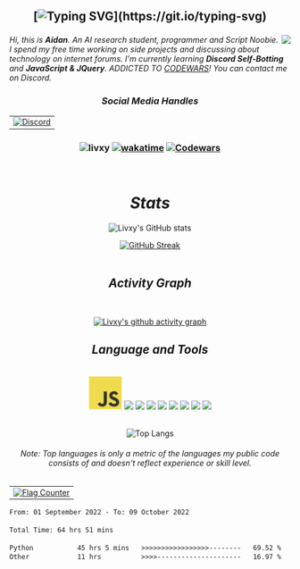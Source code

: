 <h2 align="center">

[![Typing SVG](https://readme-typing-svg.herokuapp.com?font='Comfortaa'&color=%23268F77&size=30&center=true&vCenter=true&height=30&lines=Hello+there+!;Welcome+to+my+profile+!)](https://git.io/typing-svg)



</h2>

<img align="right" src="https://64.media.tumblr.com/4c1305b98830868fc843e080f8de986c/b762112e0ae6dd9b-f3/s640x960/778ce4b9eb986da34fff5cb393a25463a1db413b.gif" widht="300">

_Hi, this is ***Aidan***. An AI research student, programmer and Script Noobie. I spend my free time working on side projects and discussing about technology on internet forums. I'm currently learning ***Discord Self-Botting*** and ***JavaScript & JQuery***. ADDICTED TO [CODEWARS](https://www.codewars.com/users/livxy)! You can contact me on Discord._

<h3 align='center'><i>Social Media Handles</i></h3>
<p align='center'>
 
<table width="auto" align='center'>
<tr>
    <td align='center' width="auto">
        <a href="https://discord.com/users/300291395883892737"><img src="https://lanyard.cnrad.dev/api/300291395883892737" alt="Discord"></a>
    </td>
</tr>
</table>

</p>

<h3 align="center">
 
<img src="https://komarev.com/ghpvc/?username=livxy&label=Profile%20views&color=0e75b6&style=flat" alt="livxy" />    [![wakatime](https://wakatime.com/badge/user/df411a1a-efe6-4563-bbd4-4aeac36e8212.svg)](https://wakatime.com/@df411a1a-efe6-4563-bbd4-4aeac36e8212)    [![Codewars](https://www.codewars.com/users/livxy/badges/micro)](https://www.codewars.com/users/livxy)

 </h3>
 </br>
<div align="center">
<h1><i>Stats</i></h1>

<!--  <img src="https://c.tenor.com/grhuEkbcNh8AAAAi/emoji-fast-typing.gif"> -->
 
![Livxy's GitHub stats](https://github-readme-stats.vercel.app/api?username=livxy&count_private=true&show_icons=true&theme=gotham)
 
[![GitHub Streak](https://github-readme-streak-stats.herokuapp.com?user=livxy&count_private=true&theme=gotham)](https://git.io/streak-stats)
</br>
</br>
<h2><i>Activity Graph</i></h2>
</br>

[![Livxy's github activity graph](https://activity-graph.herokuapp.com/graph?username=livxy&theme=gotham)](https://github.com/ashutosh00710/github-readme-activity-graph)

<h2><i>Language and Tools</i></h2>
</br>
 <img src="https://raw.githubusercontent.com/devicons/devicon/9f4f5cdb393299a81125eb5127929ea7bfe42889/icons/javascript/javascript-original.svg" height="auto" width="60px">
 <img src="https://www.vectorlogo.zone/logos/python/python-icon.svg" height="auto" width="60px"> 
 <img src="https://www.vectorlogo.zone/logos/java/java-icon.svg" height="auto" width="60px">
 <img src="https://www.vectorlogo.zone/logos/tensorflow/tensorflow-icon.svg" height="auto" width="60px">
 <img src="https://www.vectorlogo.zone/logos/google_cloud/google_cloud-ar21.svg" height="auto" width="130px">
 <img src="https://www.vectorlogo.zone/logos/github/github-icon.svg" height="auto" width="60px">
 <img src="https://raw.githubusercontent.com/bestofjs/bestofjs-webui/3d170b34b08dabaeda6158e17eee7d32b930f923/public/logos/vscode.svg" height="auto" width="60">
  <img src="https://www.vectorlogo.zone/logos/jupyter/jupyter-ar21.svg" height="auto" width="130">
 <img src="https://www.vectorlogo.zone/logos/gnu_bash/gnu_bash-official.svg" width="130px">
</br>
</br>

![Top Langs](https://github-readme-stats.vercel.app/api/top-langs/?username=livxy&count_private=true&layout=compact&theme=gotham)
<h6> Note: Top languages is only a metric of the languages my public code consists of and doesn't reflect experience or skill level. </h6>

</div>

<table width="auto" align='center'>
<tr>
    <td align='center' width="auto">
        <a href="https://info.flagcounter.com/Y4ii"><img src="https://s01.flagcounter.com/count2/Y4ii/bg_FFFFFF/txt_000000/border_CCCCCC/columns_8/maxflags_250/viewers_0/labels_1/pageviews_1/flags_0/percent_0/" alt="Flag Counter" border="0"></a>
    </td>
</tr>
</table>

<!--START_SECTION:waka-->

```text
From: 01 September 2022 - To: 09 October 2022

Total Time: 64 hrs 51 mins

Python           45 hrs 5 mins   >>>>>>>>>>>>>>>>>--------   69.52 %
Other            11 hrs          >>>>---------------------   16.97 %
```

<!--END_SECTION:waka-->
